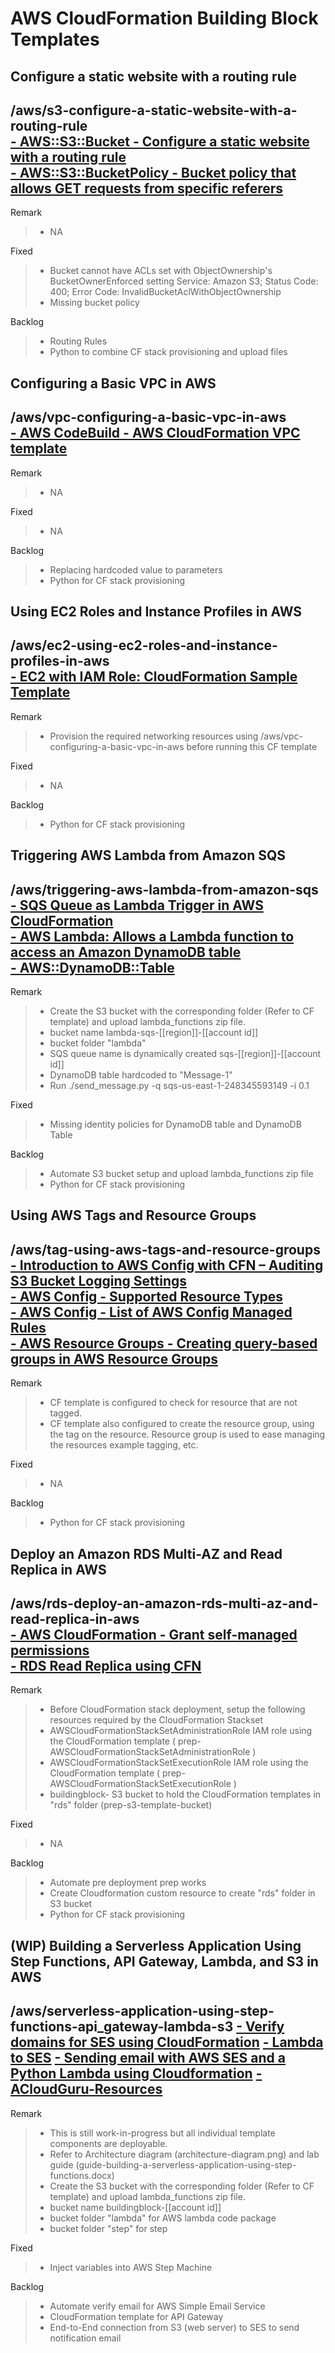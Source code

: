 # AWS CloudFormation Building Block Templates

## Configure a static website with a routing rule
/aws/s3-configure-a-static-website-with-a-routing-rule\
[- AWS::S3::Bucket - Configure a static website with a routing rule](https://docs.aws.amazon.com/AWSCloudFormation/latest/UserGuide/aws-properties-s3-bucket.html)\
[- AWS::S3::BucketPolicy - Bucket policy that allows GET requests from specific referers ](https://docs.aws.amazon.com/AWSCloudFormation/latest/UserGuide/aws-properties-s3-policy.html)
---
Remark
>- NA

Fixed
>- Bucket cannot have ACLs set with ObjectOwnership's BucketOwnerEnforced setting 
>  Service: Amazon S3; Status Code: 400; Error Code: InvalidBucketAclWithObjectOwnership
>- Missing bucket policy

Backlog
>- Routing Rules
>- Python to combine CF stack provisioning and upload files

## Configuring a Basic VPC in AWS
/aws/vpc-configuring-a-basic-vpc-in-aws\
[- AWS CodeBuild - AWS CloudFormation VPC template](https://docs.aws.amazon.com/codebuild/latest/userguide/cloudformation-vpc-template.html)
---
Remark 
>- NA

Fixed
>- NA

Backlog
>- Replacing hardcoded value to parameters
>- Python for CF stack provisioning

## Using EC2 Roles and Instance Profiles in AWS
/aws/ec2-using-ec2-roles-and-instance-profiles-in-aws\
[- EC2 with IAM Role: CloudFormation Sample Template](https://www.radishlogic.com/aws/cloudformation/cloudformation-ec2-with-iam-role-template/)
---
Remark
>- Provision the required networking resources using /aws/vpc-configuring-a-basic-vpc-in-aws 
>  before running this CF template

Fixed
>- NA

Backlog
>- Python for CF stack provisioning

## Triggering AWS Lambda from Amazon SQS
/aws/triggering-aws-lambda-from-amazon-sqs\
[- SQS Queue as Lambda Trigger in AWS CloudFormation](https://www.itonaut.com/2018/07/11/sqs-queue-as-lambda-trigger-in-aws-cloudformation/)\
[- AWS Lambda: Allows a Lambda function to access an Amazon DynamoDB table](https://docs.aws.amazon.com/IAM/latest/UserGuide/reference_policies_examples_lambda-access-dynamodb.html)\
[- AWS::DynamoDB::Table](https://docs.aws.amazon.com/AWSCloudFormation/latest/UserGuide/aws-resource-dynamodb-table.html)
---
Remark
>- Create the S3 bucket with the corresponding folder (Refer to CF template) and upload 
>  lambda_functions zip file.
>  - bucket name lambda-sqs-[[region]]-[[account id]]
>  - bucket folder "lambda" 
>- SQS queue name is dynamically created sqs-[[region]]-[[account id]]
>- DynamoDB table hardcoded to "Message-1"
>- Run ./send_message.py -q sqs-us-east-1-248345593149 -i 0.1

Fixed
>- Missing identity policies for DynamoDB table and DynamoDB Table

Backlog
>- Automate S3 bucket setup and upload lambda_functions zip file
>- Python for CF stack provisioning

## Using AWS Tags and Resource Groups
/aws/tag-using-aws-tags-and-resource-groups\
[- Introduction to AWS Config with CFN – Auditing S3 Bucket Logging Settings](https://awstut.com/en/2022/12/03/introduction-to-aws-config-with-cfn-auditing-s3-bucket-logging-settings-en/)\
[- AWS Config - Supported Resource Types](https://docs.aws.amazon.com/config/latest/developerguide/resource-config-reference.html#supported-resources)\
[- AWS Config - List of AWS Config Managed Rules](https://docs.aws.amazon.com/config/latest/developerguide/managed-rules-by-aws-config.html)\
[- AWS Resource Groups - Creating query-based groups in AWS Resource Groups](https://docs.aws.amazon.com/ARG/latest/userguide/gettingstarted-query.html)
---
Remark
>- CF template is configured to check for resource that are not tagged.
>- CF template also configured to create the resource group, using the tag on the resource. 
>  Resource group is used to ease managing the resources example tagging, etc.

Fixed
>- NA

Backlog
>- Python for CF stack provisioning

## Deploy an Amazon RDS Multi-AZ and Read Replica in AWS
/aws/rds-deploy-an-amazon-rds-multi-az-and-read-replica-in-aws\
[- AWS CloudFormation - Grant self-managed permissions](https://docs.aws.amazon.com/AWSCloudFormation/latest/UserGuide/stacksets-prereqs-self-managed.html)\
[- RDS Read Replica using CFN](https://awstut.com/en/2023/01/09/rds-read-replica-using-cfn-en/)
---
Remark
>- Before CloudFormation stack deployment, setup the following resources required by the 
>  CloudFormation Stackset
>  - AWSCloudFormationStackSetAdministrationRole IAM role using the 
>    CloudFormation template ( prep-AWSCloudFormationStackSetAdministrationRole )
>  - AWSCloudFormationStackSetExecutionRole IAM role using the 
>    CloudFormation template ( prep-AWSCloudFormationStackSetExecutionRole )
>  - buildingblock-<Account ID> S3 bucket to hold the 
>    CloudFormation templates in "rds" folder (prep-s3-template-bucket)

Fixed
>- NA

Backlog
>- Automate pre deployment prep works
>- Create Cloudformation custom resource to create "rds" folder in S3 bucket
>- Python for CF stack provisioning

## (WIP) Building a Serverless Application Using Step Functions, API Gateway, Lambda, and S3 in AWS
/aws/serverless-application-using-step-functions-api_gateway-lambda-s3
[- Verify domains for SES using CloudFormation](https://medium.com/poka-techblog/verify-domains-for-ses-using-cloudformation-8dd185c9b05c)
[- Lambda to SES](https://serverlessland.com/patterns/lambda-ses)
[- Sending email with AWS SES and a Python Lambda using Cloudformation](https://www.thelambdablog.com/sending-email-with-aws-ses-and-a-python-lambda-using-cloudformation/)
[- ACloudGuru-Resources](https://github.com/ACloudGuru-Resources/lab-building-a-serverless-application-using-step-functions-api-gateway-lambda-and-s3-in-aws)
---
Remark
>- This is still work-in-progress but all individual template components are deployable.
>- Refer to Architecture diagram (architecture-diagram.png) and 
>  lab guide (guide-building-a-serverless-application-using-step-functions.docx)
>- Create the S3 bucket with the corresponding folder (Refer to CF template) and upload 
>  lambda_functions zip file.
>  - bucket name buildingblock-[[account id]]
>  - bucket folder "lambda" for AWS lambda code package
>  - bucket folder "step" for step 

Fixed
>- Inject variables into AWS Step Machine

Backlog
>- Automate verify email for AWS Simple Email Service
>- CloudFormation template for API Gateway
>- End-to-End connection from S3 (web server) to SES to send notification email